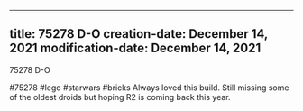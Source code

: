 ----
title: 75278 D-O
creation-date: December 14, 2021
modification-date: December 14, 2021
----

75278 D-O 

#75278 #lego #starwars #bricks Always loved this build. Still missing some of the oldest droids but hoping R2 is coming back this year.
